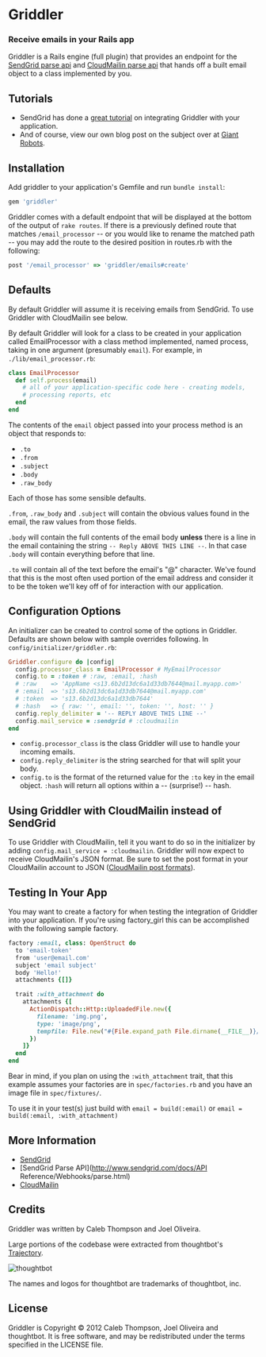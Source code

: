 Griddler
========

### Receive emails in your Rails app

Griddler is a Rails engine (full plugin) that provides an endpoint for the
[SendGrid parse api](http://sendgrid.com/docs/API%20Reference/Webhooks/parse.html) and [CloudMailin parse api](http://cloudmailin.com) that hands off a built email object to a class implemented by you.

Tutorials
---------

* SendGrid has done a
  [great tutorial](http://blog.sendgrid.com/receiving-email-in-your-rails-app-with-griddler/)
  on integrating Griddler with your application.
* And of course, view our own blog post on the subject over at
  [Giant Robots](http://robots.thoughtbot.com/post/42286882447/handle-incoming-email-with-griddler).

Installation
------------

Add griddler to your application's Gemfile and run `bundle install`:

```ruby
gem 'griddler'
```

Griddler comes with a default endpoint that will be displayed at the bottom
of the output of `rake routes`. If there is a previously defined route that
matches `/email_processor` -- or you would like to rename the matched path -- you
may add the route to the desired position in routes.rb with the following:

```ruby
post '/email_processor' => 'griddler/emails#create'
```

Defaults
--------

By default Griddler will assume it is receiving emails from SendGrid. To use Griddler with
CloudMailin see below.

By default Griddler will look for a class to be created in your application
called EmailProcessor with a class method implemented, named process, taking
in one argument (presumably `email`). For example, in `./lib/email_processor.rb`:

```ruby
class EmailProcessor
  def self.process(email)
    # all of your application-specific code here - creating models,
    # processing reports, etc
  end
end
```

The contents of the `email` object passed into your process method is an object
that responds to:

* `.to`
* `.from`
* `.subject`
* `.body`
* `.raw_body`

Each of those has some sensible defaults.

`.from`, `.raw_body` and `.subject` will contain the obvious values found in the email, the raw values from those fields.

`.body` will contain the full contents of the email body **unless** there is a
line in the email containing the string `-- Reply ABOVE THIS LINE --`. In that
case `.body` will contain everything before that line.

`.to` will contain all of the text before the email's "@" character. We've found
that this is the most often used portion of the email address and consider it to
be the token we'll key off of for interaction with our application.

Configuration Options
---------------------

An initializer can be created to control some of the options in Griddler. Defaults
are shown below with sample overrides following. In `config/initializer/griddler.rb`:

```ruby
Griddler.configure do |config|
  config.processor_class = EmailProcessor # MyEmailProcessor
  config.to = :token # :raw, :email, :hash
  # :raw    => 'AppName <s13.6b2d13dc6a1d33db7644@mail.myapp.com>'
  # :email  => 's13.6b2d13dc6a1d33db7644@mail.myapp.com'
  # :token  => 's13.6b2d13dc6a1d33db7644'
  # :hash   => { raw: '', email: '', token: '', host: '' }
  config.reply_delimiter = '-- REPLY ABOVE THIS LINE --'
  config.mail_service = :sendgrid # :cloudmailin
end
```

* `config.processor_class` is the class Griddler will use to handle your incoming emails.
* `config.reply_delimiter` is the string searched for that will split your body.
* `config.to` is the format of the returned value for the `:to` key in
the email object. `:hash` will return all options within a -- (surprise!) -- hash.

Using Griddler with CloudMailin instead of SendGrid
-------------------------------------

To use Griddler with CloudMailin, tell it you want to do so in the initializer
by adding `config.mail_service = :cloudmailin`. Griddler will now expect to receive CloudMailin's JSON format. Be
sure to set the post format in your CloudMailin account to JSON ([CloudMailin post formats](http://docs.cloudmailin.com/http_post_formats/)).


Testing In Your App
-------------------

You may want to create a factory for when testing the integration of Griddler into
your application. If you're using factory_girl this can be accomplished with the
following sample factory.

```ruby
factory :email, class: OpenStruct do
  to 'email-token'
  from 'user@email.com'
  subject 'email subject'
  body 'Hello!'
  attachments {[]}

  trait :with_attachment do
    attachments {[
      ActionDispatch::Http::UploadedFile.new({
        filename: 'img.png',
        type: 'image/png',
        tempfile: File.new("#{File.expand_path File.dirname(__FILE__)}/fixtures/img.png")
      })
    ]}
  end
end
```

Bear in mind, if you plan on using the `:with_attachment` trait, that this
example assumes your factories are in `spec/factories.rb` and you have
an image file in `spec/fixtures/`.

To use it in your test(s) just build with `email = build(:email)`
or `email = build(:email, :with_attachment)`

More Information
----------------

* [SendGrid](http://www.sendgrid.com)
* [SendGrid Parse API](http://www.sendgrid.com/docs/API Reference/Webhooks/parse.html)
* [CloudMailin](http://cloudmailin.com)

Credits
-------

Griddler was written by Caleb Thompson and Joel Oliveira.

Large portions of the codebase were extracted from thoughtbot's
[Trajectory](http://www.apptrajectory.com).

![thoughtbot](http://thoughtbot.com/images/tm/logo.png)

The names and logos for thoughtbot are trademarks of thoughtbot, inc.

License
-------

Griddler is Copyright © 2012 Caleb Thompson, Joel Oliveira and thoughtbot. It is
free software, and may be redistributed under the terms specified in the LICENSE
file.
